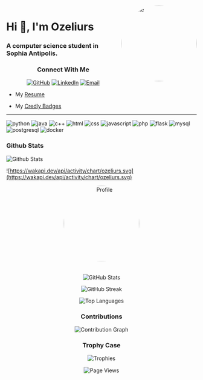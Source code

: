<img align="right" src="https://github.com/ozeliurs.png" alt="Profile" width="200" height="200" style="border-radius: 50%;">

<div align="left">
    <h1>Hi 👋, I'm Ozeliurs</h1>
    <h3>A computer science student in Sophia Antipolis.</h3>
</div>

<div align="center">
    <h3>Connect With Me</h3>
        <a href="https://github.com/ozeliurs"><img src="https://img.shields.io/badge/GitHub-000000?style=for-the-badge&logo=GitHub&logoColor=white" alt="GitHub"></a>
        <a href="https://www.linkedin.com/in/maxime-billy/"><img src="https://img.shields.io/badge/LinkedIn-0077B5?style=for-the-badge&logo=LinkedIn&logoColor=white" alt="LinkedIn"></a>
        <a href="mailto:ozeliurs@gmail.com"><img src="https://img.shields.io/badge/Email-D14836?style=for-the-badge&logo=Gmail&logoColor=white" alt="Email"></a>
</div>

- My [Resume](resume.pdf)

- My [Credly Badges](https://www.credly.com/users/maxime-billy)

---

![python](https://img.shields.io/badge/Python-3776AB?style=for-the-badge&logo=python&logoColor=white)
![java](https://img.shields.io/badge/JAVA-ED8B00?style=for-the-badge&logo=openjdk&logoColor=white)
![c++](https://img.shields.io/badge/C++-00599C?style=for-the-badge&logo=c%2B%2B&logoColor=white)
![html](https://img.shields.io/badge/HTML-239120?style=for-the-badge&logo=html5&logoColor=white)
![css](https://img.shields.io/badge/CSS-239120?&style=for-the-badge&logo=css3&logoColor=white)
![javascript](https://img.shields.io/badge/JAVASCRIPT-F7DF1E?style=for-the-badge&logo=javascript&logoColor=black)
![php](https://img.shields.io/badge/PHP-777BB4?style=for-the-badge&logo=php&logoColor=white)
![flask](https://img.shields.io/badge/Flask-000000?style=for-the-badge&logo=flask&logoColor=white)
![mysql](https://img.shields.io/badge/MySQL-00000F?style=for-the-badge&logo=mysql&logoColor=white)
![postgresql](https://img.shields.io/badge/PostgreSQL-316192?style=for-the-badge&logo=postgresql&logoColor=white)
![docker](https://img.shields.io/badge/Docker-2CA5E0?style=for-the-badge&logo=docker&logoColor=white)


### Github Stats

![Github Stats](https://github-readme-stats.vercel.app/api?username=ozeliurs)

![https://wakapi.dev/api/activity/chart/ozeliurs.svg](https://wakapi.dev/api/activity/chart/ozeliurs.svg)

<div align="center">

<img src="https://github.com/ozeliurs.png" alt="Profile" width="200" height="200" style="border-radius: 50%; margin-bottom: 20px;">

![GitHub Stats](https://github-readme-stats.vercel.app/api?username=ozeliurs&show_icons=true&theme=radical)

![GitHub Streak](https://github-readme-streak-stats.herokuapp.com/?user=ozeliurs&theme=radical)

![Top Languages](https://github-readme-stats.vercel.app/api/top-langs/?username=ozeliurs&layout=compact&theme=radical)

### Contributions
![Contribution Graph](https://github-readme-activity-graph.vercel.app/graph?username=ozeliurs&theme=react-dark)

### Trophy Case
![Trophies](https://github-profile-trophy.vercel.app/?username=ozeliurs&theme=darkhub&row=1)

</div>

<p align="center" style="margin: 15px auto">
  <img src="https://komarev.com/ghpvc/?style=for-the-badge&username=ozeliurs-maximebilly&label=Profile%20views&color=0e75b6&style=flat" alt="Page Views">
</p>
